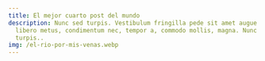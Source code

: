 ```yaml
---
title: El mejor cuarto post del mundo
description: Nunc sed turpis. Vestibulum fringilla pede sit amet augue. Quisque
  libero metus, condimentum nec, tempor a, commodo mollis, magna. Nunc sed
  turpis..
img: /el-rio-por-mis-venas.webp
---
```

